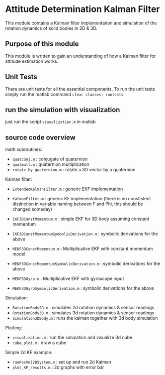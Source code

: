 # Attitude Determination Kalman Filter

This module contains a Kalman filter implementation and simulation of the rotation dynamics of solid bodies in 2D & 3D.

## Purpose of this module

This module is written to gain an understanding of how a Kalman filter for attitude estimation works.

## Unit Tests

There are unit tests for all the essential components.
To run the unit tests simply run the matlab command ```clear classes; runtests```.

## run the simulation with visualization

just run the script `visualization.m` in matlab


## source code overview

math subroutines:

 - `quatconj.m` : conjugate of quaternion
 - `quatmult.m` : quaternion multiplication
 - `rotate_by_quaternion.m` : rotate a 3D vector by a quaternion

Kalman filter:

 - `ExtendedKalmanFilter.m` : generic EKF implementation
 - `KalmanFilter.m` : generic KF implementation
 (there is no constistent distinction in variable naming between F and Phi, this should be changed someday)

 - `EKF3DConstMomentum.m` : simple EKF for 3D body assuming constant momentum
 - `EKF3DConstMomentumSymbolicDerivation.m` : symbolic derivations for the above
 - `MEKF3DConstMomentum.m` : Multiplicative EKF with constant momentum model
 - `MEKF3DConstMomentumSymbolicDerivation.m` : symbolic derivations for the above
 - `MEKF3DGyro.m` : Multiplicative EKF with gyroscope input
 - `MEKF3DGyroSymbolicDerivation.m` : symbolic derivations for the above

Simulation:

 - `RotationBody2D.m` : simulates 2d rotation dynamics & sensor readings
 - `RotationBody3D.m` : simulates 3d rotation dynamics & sensor readings
 - `Simulation3DBody.m` : runs the kalman together with 3d body simulation

Plotting:

 - `visualization.m` : run the simulation and visualize 3d cube
 - `cube_plot.m` : draw a cube

Simple 2d KF example:

 - `runPosVel2DSystem.m` : set up and run 2d Kalman
 - `plot_KF_results.m` : 2d graphs with error bar
